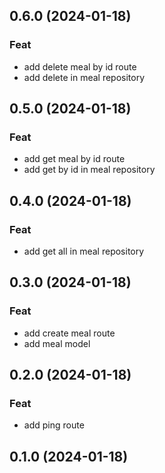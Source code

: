 ## 0.6.0 (2024-01-18)

### Feat

- add delete meal by id route
- add delete in meal repository

## 0.5.0 (2024-01-18)

### Feat

- add get meal by id route
- add get by id in meal repository

## 0.4.0 (2024-01-18)

### Feat

- add get all in meal repository

## 0.3.0 (2024-01-18)

### Feat

- add create meal route
- add meal model

## 0.2.0 (2024-01-18)

### Feat

- add ping route

## 0.1.0 (2024-01-18)
